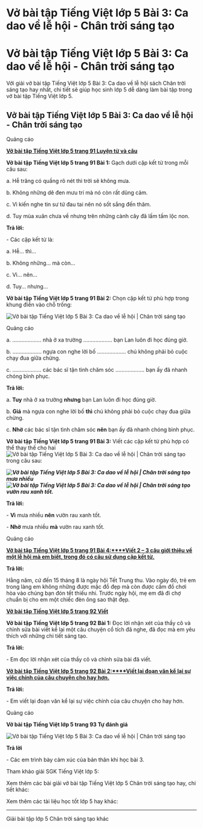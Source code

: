 # Vở bài tập Tiếng Việt lớp 5 Bài 3: Ca dao về lễ hội - Chân trời sáng tạo

# Vở bài tập Tiếng Việt lớp 5 Bài 3: Ca dao về lễ hội - Chân trời sáng tạo

Với giải vở bài tập Tiếng Việt lớp 5 Bài 3: Ca dao về lễ hội sách Chân trời sáng tạo hay nhất, chi tiết sẽ giúp học sinh lớp 5 dễ dàng làm bài tập trong vở bài tập Tiếng Việt lớp 5.

## Vở bài tập Tiếng Việt lớp 5 Bài 3: Ca dao về lễ hội - Chân trời sáng tạo

Quảng cáo

[**Vở bài tập Tiếng Việt lớp 5 trang 91 Luyện từ và câu**](https://vietjack.com/vbt-tieng-viet-5-ct/luyen-tu-va-cau-trang-91-vbt-tieng-viet-5-tap-1.jsp)

**Vở bài tập Tiếng Việt lớp 5 trang 91 Bài 1:** Gạch dưới cặp kết từ trong mỗi câu sau:

a. Hễ trăng có quầng rõ nét thì trời sẽ không mưa.

b. Không những dê đen mưu trí mà nó còn rất dũng cảm.

c. Vì kiến nghe tin sư tử đau tai nên nó sốt sắng đến thăm.

d. Tuy mùa xuân chưa về nhưng trên những cành cây đã lấm tấm lộc non.

**Trả lời:**

\- Các cặp kết từ là:

a. Hễ… thì…

b. Không những… mà còn…

c. Vì… nên…

d. Tuy… nhưng…

**Vở bài tập Tiếng Việt lớp 5 trang 91 Bài 2:** Chọn cặp kết từ phù hợp trong khung điền vào chỗ trống:

![Vở bài tập Tiếng Việt lớp 5 Bài 3: Ca dao về lễ hội | Chân trời sáng tạo](https://vietjack.com/vbt-tieng-viet-5-ct/images/bai-3-ca-dao-ve-le-hoi.PNG)

Quảng cáo

a. ………………. nhà ở xa trường ………………. bạn Lan luôn đi học đúng giờ.

b. ………………. ngựa con nghe lời bố ………………. chú không phải bỏ cuộc chạy đua giữa chừng.

c. ………………. các bác sĩ tận tình chăm sóc ………………. bạn ấy đã nhanh chóng bình phục.

**Trả lời:**

a. **Tuy** nhà ở xa trường **nhưng** bạn Lan luôn đi học đúng giờ.

b. **Giá** mà ngựa con nghe lời bố **thì** chú không phải bỏ cuộc chạy đua giữa chừng.

c. **Nhờ** các bác sĩ tận tình chăm sóc **nên** bạn ấy đã nhanh chóng bình phục.

**Vở bài tập Tiếng Việt lớp 5 trang 91 Bài 3:** Viết các cặp kết từ phù hợp có thể thay thế cho hai ![Vở bài tập Tiếng Việt lớp 5 Bài 3: Ca dao về lễ hội | Chân trời sáng tạo](https://vietjack.com/vbt-tieng-viet-5-ct/images/bai-3-ca-dao-ve-le-hoi-1.PNG) trong câu sau:

**_![Vở bài tập Tiếng Việt lớp 5 Bài 3: Ca dao về lễ hội | Chân trời sáng tạo](https://vietjack.com/vbt-tieng-viet-5-ct/images/bai-3-ca-dao-ve-le-hoi-1.PNG)mưa nhiều![Vở bài tập Tiếng Việt lớp 5 Bài 3: Ca dao về lễ hội | Chân trời sáng tạo](https://vietjack.com/vbt-tieng-viet-5-ct/images/bai-3-ca-dao-ve-le-hoi-1.PNG) vườn rau xanh tốt._**

**Trả lời:**

\- **Vì** mưa nhiều **nên** vườn rau xanh tốt.

\- **Nhờ** mưa nhiều **mà** vườn rau xanh tốt.

Quảng cáo

[**Vở bài tập Tiếng Việt lớp 5 trang 91 Bài 4:****Viết 2 – 3 câu giới thiệu về một lễ hội mà em biết, trong đó có câu sử dụng cặp kết từ.**](https://vietjack.com/vbt-tieng-viet-5-ct/viet-2-3-cau-gioi-thieu-ve-mot-le-hoi-ma-em-biet-trong-do-vm.jsp)

**Trả lời:**

Hằng năm, cứ đến 15 tháng 8 là ngày hội Tết Trung thu. Vào ngày đó, trẻ em trong làng em không những được mặc đồ đẹp mà còn được cầm đồ chơi hòa vào chúng bạn đón tết thiếu nhi. Trước ngày hội, mẹ em đã đi chợ chuẩn bị cho em một chiếc đèn ông sao thật đẹp.

[**Vở bài tập Tiếng Việt lớp 5 trang 92 Viết**](https://vietjack.com/vbt-tieng-viet-5-ct/viet-trang-92-vbt-tieng-viet-5-tap-1.jsp)

**Vở bài tập Tiếng Việt lớp 5 trang 92 Bài 1:** Đọc lời nhận xét của thầy cô và chỉnh sửa bài viết kể lại một câu chuyện cổ tích đã nghe, đã đọc mà em yêu thích với những chi tiết sáng tạo.

**Trả lời:**

\- Em đọc lời nhận xét của thầy cô và chỉnh sửa bài đã viết.

[**Vở bài tập Tiếng Việt lớp 5 trang 92 Bài 2:****Viết lại đoạn văn kể lại sự việc chính của câu chuyện cho hay hơn.**](https://vietjack.com/vbt-tieng-viet-5-ct/viet-lai-doan-van-ke-lai-su-viec-chinh-cua-cau-chuyen-cho-hay-vm.jsp)

**Trả lời:**

\- Em viết lại đoạn văn kể lại sự việc chính của câu chuyện cho hay hơn.

Quảng cáo

**Vở bài tập Tiếng Việt lớp 5 trang 93 Tự đánh giá**

![Vở bài tập Tiếng Việt lớp 5 Bài 3: Ca dao về lễ hội | Chân trời sáng tạo](https://vietjack.com/vbt-tieng-viet-5-ct/images/bai-3-ca-dao-ve-le-hoi-2.PNG)

**Trả lời**

\- Các em trình bày cảm xúc của bản thân khi học bài 3.

Tham khảo giải SGK Tiếng Việt lớp 5:

Xem thêm các bài giải vở bài tập Tiếng Việt lớp 5 Chân trời sáng tạo hay, chi tiết khác:

Xem thêm các tài liệu học tốt lớp 5 hay khác:

* * *

Giải bài tập lớp 5 Chân trời sáng tạo khác
